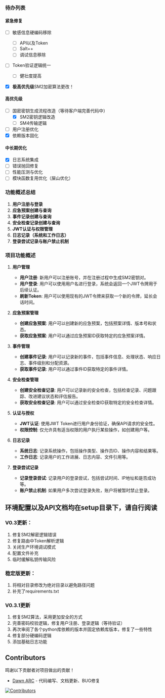 ### 待办列表
#### 紧急修复

- [ ] 敏感信息硬编码移除

	- [ ] API以及Token
	- [ ] Salt++
	- [ ] 调试信息移除

- [ ] Token验证逻辑统一
	- [ ] 健壮度提高
	
- [x] **极高优先级**SM2加密算法更改！
#### 高优先级
- [ ] 国密密钥生成流程改造（等待客户端完善代码中）
	- [x] SM2密钥逻辑改造
	- [ ] SM4传输逻辑
- [ ] 用户注册优化
- [x] 依赖版本固化
#### 中长期优化
- [x] 日志系统集成
- [ ] 错误抛回修复
- [ ] 性能压测与优化 
- [ ] 模块函数复用优化（屎山优化）

### 功能概述总结

1. **用户注册与登录**
2. **应急预案创建与查询**
3. **事件记录创建与查询**
4. **安全检查记录创建与查询**
5. **JWT认证与权限管理**
6. **日志记录（系统和工作日志）**
7. **登录尝试记录与账户禁止机制**


### 项目功能概述

1. **用户管理**
   - **用户注册**: 新用户可以注册账号，并在注册过程中生成SM2密钥对。
   - **用户登录**: 用户可以使用用户名进行登录，系统会返回一个JWT令牌用于后续认证。
   - **刷新Token**: 用户可以使用现有的JWT令牌来获取一个新的令牌，延长会话时间。

2. **应急预案管理**
   - **创建应急预案**: 用户可以创建新的应急预案，包括预案详情、版本号和状态。
   - **获取应急预案**: 用户可以通过应急预案ID获取特定的应急预案详情。

3. **事件管理**
   - **创建事件记录**: 用户可以记录新的事件，包括事件信息、处理状态、响应日志、事件级别和分配资源。
   - **获取事件记录**: 用户可以通过事件ID获取特定的事件详情。

4. **安全检查管理**
   - **创建安全检查记录**: 用户可以记录新的安全检查，包括检查记录、问题跟踪、改进建议状态和评估报告。
   - **获取安全检查记录**: 用户可以通过安全检查ID获取特定的安全检查详情。

5. **认证与授权**
   - **JWT认证**: 使用JWT Token进行用户身份验证，确保API请求的安全性。
   - **权限控制**: 仅允许具有适当权限的用户执行某些操作，如创建用户等。

6. **日志记录**
   - **系统日志**: 记录系统操作，包括操作类型、操作员ID、操作内容和结果等。
   - **工作日志**: 记录用户的工作进展、日志内容、文件引用等。

7. **登录尝试记录**
   - **记录登录尝试**: 记录用户的登录尝试，包括尝试时间、IP地址和是否成功等。
   - **账户禁止机制**: 如果用户多次尝试登录失败，账户将被暂时禁止登录。
     

## 环境配置以及API文档均在setup目录下，请自行阅读

### V0.3更新：

1. 修复SM2解密逻辑错误
2. 修复路由中Token解析逻辑
3. 关闭生产环境调试模式
4. 配置文件补充
5. 临时缓解私钥传输风险

### 稳定版更新：
1. 将相对目录修改为绝对目录以避免路径问题
2. 补充了requirements.txt

### V0.3.1更新

1. 修复SM2算法，采用更加安全的方式
2. 完善密码校验逻辑，修复用户注册、登录逻辑（等待验证）
3. 再次审阅了各个python库依赖的版本并固定依赖库版本，修复了一些特性
4. 修复部分硬编码逻辑
5. 添加基础日志功能

## Contributors

鸣谢以下贡献者对项目做出的贡献！
*   [Dawn ARC](https://github.com/A-Dawn) - 代码编写、文档更新、BUG修复

[![Contributors](https://img.shields.io/github/contributors/A-Dawn/air_emergency_response)](https://github.com/OWNER/REPO/graphs/contributors)
